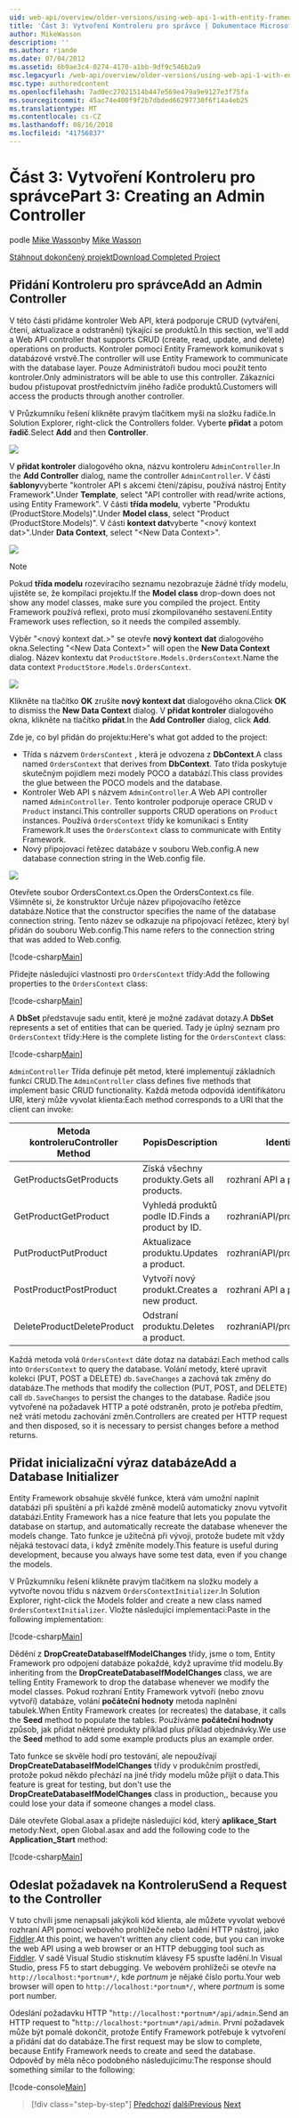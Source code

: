 ```yaml
---
uid: web-api/overview/older-versions/using-web-api-1-with-entity-framework-5/using-web-api-with-entity-framework-part-3
title: 'Část 3: Vytvoření Kontroleru pro správce | Dokumentace Microsoftu'
author: MikeWasson
description: ''
ms.author: riande
ms.date: 07/04/2012
ms.assetid: 6b9ae3c4-0274-4170-a1bb-9df9c546b2a9
msc.legacyurl: /web-api/overview/older-versions/using-web-api-1-with-entity-framework-5/using-web-api-with-entity-framework-part-3
msc.type: authoredcontent
ms.openlocfilehash: 7ad0ec27021514b447e569e479a9e9127e3f75fa
ms.sourcegitcommit: 45ac74e400f9f2b7dbded66297730f6f14a4eb25
ms.translationtype: MT
ms.contentlocale: cs-CZ
ms.lasthandoff: 08/16/2018
ms.locfileid: "41756837"
---
```

<a name="part-3-creating-an-admin-controller"></a><span data-ttu-id="a417d-102">Část 3: Vytvoření Kontroleru pro správce</span><span class="sxs-lookup"><span data-stu-id="a417d-102">Part 3: Creating an Admin Controller</span></span>
====================
<span data-ttu-id="a417d-103">podle [Mike Wasson](https://github.com/MikeWasson)</span><span class="sxs-lookup"><span data-stu-id="a417d-103">by [Mike Wasson](https://github.com/MikeWasson)</span></span>

[<span data-ttu-id="a417d-104">Stáhnout dokončený projekt</span><span class="sxs-lookup"><span data-stu-id="a417d-104">Download Completed Project</span></span>](http://code.msdn.microsoft.com/ASP-NET-Web-API-with-afa30545)

## <a name="add-an-admin-controller"></a><span data-ttu-id="a417d-105">Přidání Kontroleru pro správce</span><span class="sxs-lookup"><span data-stu-id="a417d-105">Add an Admin Controller</span></span>

<span data-ttu-id="a417d-106">V této části přidáme kontroler Web API, která podporuje CRUD (vytváření, čtení, aktualizace a odstranění) týkající se produktů.</span><span class="sxs-lookup"><span data-stu-id="a417d-106">In this section, we'll add a Web API controller that supports CRUD (create, read, update, and delete) operations on products.</span></span> <span data-ttu-id="a417d-107">Kontroler pomocí Entity Framework komunikovat s databázové vrstvě.</span><span class="sxs-lookup"><span data-stu-id="a417d-107">The controller will use Entity Framework to communicate with the database layer.</span></span> <span data-ttu-id="a417d-108">Pouze Administrátoři budou moci použít tento kontroler.</span><span class="sxs-lookup"><span data-stu-id="a417d-108">Only administrators will be able to use this controller.</span></span> <span data-ttu-id="a417d-109">Zákazníci budou přistupovat prostřednictvím jiného řadiče produktů.</span><span class="sxs-lookup"><span data-stu-id="a417d-109">Customers will access the products through another controller.</span></span>

<span data-ttu-id="a417d-110">V Průzkumníku řešení klikněte pravým tlačítkem myši na složku řadiče.</span><span class="sxs-lookup"><span data-stu-id="a417d-110">In Solution Explorer, right-click the Controllers folder.</span></span> <span data-ttu-id="a417d-111">Vyberte **přidat** a potom **řadič**.</span><span class="sxs-lookup"><span data-stu-id="a417d-111">Select **Add** and then **Controller**.</span></span>

![](using-web-api-with-entity-framework-part-3/_static/image1.png)

<span data-ttu-id="a417d-112">V **přidat kontroler** dialogového okna, názvu kontroleru `AdminController`.</span><span class="sxs-lookup"><span data-stu-id="a417d-112">In the **Add Controller** dialog, name the controller `AdminController`.</span></span> <span data-ttu-id="a417d-113">V části **šablony**vyberte &quot;kontroler API s akcemi čtení/zápisu, používá nástroj Entity Framework&quot;.</span><span class="sxs-lookup"><span data-stu-id="a417d-113">Under **Template**, select &quot;API controller with read/write actions, using Entity Framework&quot;.</span></span> <span data-ttu-id="a417d-114">V části **třída modelu**, vyberte "Produktu (ProductStore.Models)".</span><span class="sxs-lookup"><span data-stu-id="a417d-114">Under **Model class**, select "Product (ProductStore.Models)".</span></span> <span data-ttu-id="a417d-115">V části **kontext dat**vyberte "&lt;nový kontext dat&gt;".</span><span class="sxs-lookup"><span data-stu-id="a417d-115">Under **Data Context**, select "&lt;New Data Context&gt;".</span></span>

![](using-web-api-with-entity-framework-part-3/_static/image2.png)

> [!NOTE]
> <span data-ttu-id="a417d-116">Pokud **třída modelu** rozevíracího seznamu nezobrazuje žádné třídy modelu, ujistěte se, že kompilaci projektu.</span><span class="sxs-lookup"><span data-stu-id="a417d-116">If the **Model class** drop-down does not show any model classes, make sure you compiled the project.</span></span> <span data-ttu-id="a417d-117">Entity Framework používá reflexi, proto musí zkompilovaného sestavení.</span><span class="sxs-lookup"><span data-stu-id="a417d-117">Entity Framework uses reflection, so it needs the compiled assembly.</span></span>


<span data-ttu-id="a417d-118">Výběr "&lt;nový kontext dat.&gt;" se otevře **nový kontext dat** dialogového okna.</span><span class="sxs-lookup"><span data-stu-id="a417d-118">Selecting "&lt;New Data Context&gt;" will open the **New Data Context** dialog.</span></span> <span data-ttu-id="a417d-119">Název kontextu dat `ProductStore.Models.OrdersContext`.</span><span class="sxs-lookup"><span data-stu-id="a417d-119">Name the data context `ProductStore.Models.OrdersContext`.</span></span>

![](using-web-api-with-entity-framework-part-3/_static/image3.png)

<span data-ttu-id="a417d-120">Klikněte na tlačítko **OK** zrušíte **nový kontext dat** dialogového okna.</span><span class="sxs-lookup"><span data-stu-id="a417d-120">Click **OK** to dismiss the **New Data Context** dialog.</span></span> <span data-ttu-id="a417d-121">V **přidat kontroler** dialogového okna, klikněte na tlačítko **přidat**.</span><span class="sxs-lookup"><span data-stu-id="a417d-121">In the **Add Controller** dialog, click **Add**.</span></span>

<span data-ttu-id="a417d-122">Zde je, co byl přidán do projektu:</span><span class="sxs-lookup"><span data-stu-id="a417d-122">Here's what got added to the project:</span></span>

- <span data-ttu-id="a417d-123">Třída s názvem `OrdersContext` , která je odvozena z **DbContext**.</span><span class="sxs-lookup"><span data-stu-id="a417d-123">A class named `OrdersContext` that derives from **DbContext**.</span></span> <span data-ttu-id="a417d-124">Tato třída poskytuje skutečným pojidlem mezi modely POCO a databází.</span><span class="sxs-lookup"><span data-stu-id="a417d-124">This class provides the glue between the POCO models and the database.</span></span>
- <span data-ttu-id="a417d-125">Kontroler Web API s názvem `AdminController`.</span><span class="sxs-lookup"><span data-stu-id="a417d-125">A Web API controller named `AdminController`.</span></span> <span data-ttu-id="a417d-126">Tento kontroler podporuje operace CRUD v `Product` instancí.</span><span class="sxs-lookup"><span data-stu-id="a417d-126">This controller supports CRUD operations on `Product` instances.</span></span> <span data-ttu-id="a417d-127">Používá `OrdersContext` třídy ke komunikaci s Entity Framework.</span><span class="sxs-lookup"><span data-stu-id="a417d-127">It uses the `OrdersContext` class to communicate with Entity Framework.</span></span>
- <span data-ttu-id="a417d-128">Nový připojovací řetězec databáze v souboru Web.config.</span><span class="sxs-lookup"><span data-stu-id="a417d-128">A new database connection string in the Web.config file.</span></span>

![](using-web-api-with-entity-framework-part-3/_static/image4.png)

<span data-ttu-id="a417d-129">Otevřete soubor OrdersContext.cs.</span><span class="sxs-lookup"><span data-stu-id="a417d-129">Open the OrdersContext.cs file.</span></span> <span data-ttu-id="a417d-130">Všimněte si, že konstruktor Určuje název připojovacího řetězce databáze.</span><span class="sxs-lookup"><span data-stu-id="a417d-130">Notice that the constructor specifies the name of the database connection string.</span></span> <span data-ttu-id="a417d-131">Tento název se odkazuje na připojovací řetězec, který byl přidán do souboru Web.config.</span><span class="sxs-lookup"><span data-stu-id="a417d-131">This name refers to the connection string that was added to Web.config.</span></span>

[!code-csharp[Main](using-web-api-with-entity-framework-part-3/samples/sample1.cs)]

<span data-ttu-id="a417d-132">Přidejte následující vlastnosti pro `OrdersContext` třídy:</span><span class="sxs-lookup"><span data-stu-id="a417d-132">Add the following properties to the `OrdersContext` class:</span></span>

[!code-csharp[Main](using-web-api-with-entity-framework-part-3/samples/sample2.cs)]

<span data-ttu-id="a417d-133">A **DbSet** představuje sadu entit, které je možné zadávat dotazy.</span><span class="sxs-lookup"><span data-stu-id="a417d-133">A **DbSet** represents a set of entities that can be queried.</span></span> <span data-ttu-id="a417d-134">Tady je úplný seznam pro `OrdersContext` třídy:</span><span class="sxs-lookup"><span data-stu-id="a417d-134">Here is the complete listing for the `OrdersContext` class:</span></span>

[!code-csharp[Main](using-web-api-with-entity-framework-part-3/samples/sample3.cs)]

<span data-ttu-id="a417d-135">`AdminController` Třída definuje pět metod, které implementují základních funkcí CRUD.</span><span class="sxs-lookup"><span data-stu-id="a417d-135">The `AdminController` class defines five methods that implement basic CRUD functionality.</span></span> <span data-ttu-id="a417d-136">Každá metoda odpovídá identifikátoru URI, který může vyvolat klienta:</span><span class="sxs-lookup"><span data-stu-id="a417d-136">Each method corresponds to a URI that the client can invoke:</span></span>

| <span data-ttu-id="a417d-137">Metoda kontroleru</span><span class="sxs-lookup"><span data-stu-id="a417d-137">Controller Method</span></span> | <span data-ttu-id="a417d-138">Popis</span><span class="sxs-lookup"><span data-stu-id="a417d-138">Description</span></span> | <span data-ttu-id="a417d-139">Identifikátor URI</span><span class="sxs-lookup"><span data-stu-id="a417d-139">URI</span></span> | <span data-ttu-id="a417d-140">Metoda HTTP</span><span class="sxs-lookup"><span data-stu-id="a417d-140">HTTP Method</span></span> |
| --- | --- | --- | --- |
| <span data-ttu-id="a417d-141">GetProducts</span><span class="sxs-lookup"><span data-stu-id="a417d-141">GetProducts</span></span> | <span data-ttu-id="a417d-142">Získá všechny produkty.</span><span class="sxs-lookup"><span data-stu-id="a417d-142">Gets all products.</span></span> | <span data-ttu-id="a417d-143">rozhraní API a produktů</span><span class="sxs-lookup"><span data-stu-id="a417d-143">api/products</span></span> | <span data-ttu-id="a417d-144">ZÍSKAT</span><span class="sxs-lookup"><span data-stu-id="a417d-144">GET</span></span> |
| <span data-ttu-id="a417d-145">GetProduct</span><span class="sxs-lookup"><span data-stu-id="a417d-145">GetProduct</span></span> | <span data-ttu-id="a417d-146">Vyhledá produktů podle ID.</span><span class="sxs-lookup"><span data-stu-id="a417d-146">Finds a product by ID.</span></span> | <span data-ttu-id="a417d-147">rozhraníAPI/produkty/*id*</span><span class="sxs-lookup"><span data-stu-id="a417d-147">api/products/*id*</span></span> | <span data-ttu-id="a417d-148">ZÍSKAT</span><span class="sxs-lookup"><span data-stu-id="a417d-148">GET</span></span> |
| <span data-ttu-id="a417d-149">PutProduct</span><span class="sxs-lookup"><span data-stu-id="a417d-149">PutProduct</span></span> | <span data-ttu-id="a417d-150">Aktualizace produktu.</span><span class="sxs-lookup"><span data-stu-id="a417d-150">Updates a product.</span></span> | <span data-ttu-id="a417d-151">rozhraníAPI/produkty/*id*</span><span class="sxs-lookup"><span data-stu-id="a417d-151">api/products/*id*</span></span> | <span data-ttu-id="a417d-152">PUT</span><span class="sxs-lookup"><span data-stu-id="a417d-152">PUT</span></span> |
| <span data-ttu-id="a417d-153">PostProduct</span><span class="sxs-lookup"><span data-stu-id="a417d-153">PostProduct</span></span> | <span data-ttu-id="a417d-154">Vytvoří nový produkt.</span><span class="sxs-lookup"><span data-stu-id="a417d-154">Creates a new product.</span></span> | <span data-ttu-id="a417d-155">rozhraní API a produktů</span><span class="sxs-lookup"><span data-stu-id="a417d-155">api/products</span></span> | <span data-ttu-id="a417d-156">PŘÍSPĚVEK</span><span class="sxs-lookup"><span data-stu-id="a417d-156">POST</span></span> |
| <span data-ttu-id="a417d-157">DeleteProduct</span><span class="sxs-lookup"><span data-stu-id="a417d-157">DeleteProduct</span></span> | <span data-ttu-id="a417d-158">Odstraní produktu.</span><span class="sxs-lookup"><span data-stu-id="a417d-158">Deletes a product.</span></span> | <span data-ttu-id="a417d-159">rozhraníAPI/produkty/*id*</span><span class="sxs-lookup"><span data-stu-id="a417d-159">api/products/*id*</span></span> | <span data-ttu-id="a417d-160">DELETE</span><span class="sxs-lookup"><span data-stu-id="a417d-160">DELETE</span></span> |

<span data-ttu-id="a417d-161">Každá metoda volá `OrdersContext` dáte dotaz na databázi.</span><span class="sxs-lookup"><span data-stu-id="a417d-161">Each method calls into `OrdersContext` to query the database.</span></span> <span data-ttu-id="a417d-162">Volání metody, které upravit kolekci (PUT, POST a DELETE) `db.SaveChanges` a zachová tak změny do databáze.</span><span class="sxs-lookup"><span data-stu-id="a417d-162">The methods that modify the collection (PUT, POST, and DELETE) call `db.SaveChanges` to persist the changes to the database.</span></span> <span data-ttu-id="a417d-163">Řadiče jsou vytvořené na požadavek HTTP a poté odstraněn, proto je potřeba předtím, než vrátí metodu zachování změn.</span><span class="sxs-lookup"><span data-stu-id="a417d-163">Controllers are created per HTTP request and then disposed, so it is necessary to persist changes before a method returns.</span></span>

## <a name="add-a-database-initializer"></a><span data-ttu-id="a417d-164">Přidat inicializační výraz databáze</span><span class="sxs-lookup"><span data-stu-id="a417d-164">Add a Database Initializer</span></span>

<span data-ttu-id="a417d-165">Entity Framework obsahuje skvělé funkce, která vám umožní naplnit databázi při spuštění a při každé změně modelů automaticky znovu vytvořit databázi.</span><span class="sxs-lookup"><span data-stu-id="a417d-165">Entity Framework has a nice feature that lets you populate the database on startup, and automatically recreate the database whenever the models change.</span></span> <span data-ttu-id="a417d-166">Tato funkce je užitečná při vývoji, protože budete mít vždy nějaká testovací data, i když změníte modely.</span><span class="sxs-lookup"><span data-stu-id="a417d-166">This feature is useful during development, because you always have some test data, even if you change the models.</span></span>

<span data-ttu-id="a417d-167">V Průzkumníku řešení klikněte pravým tlačítkem na složku modely a vytvořte novou třídu s názvem `OrdersContextInitializer`.</span><span class="sxs-lookup"><span data-stu-id="a417d-167">In Solution Explorer, right-click the Models folder and create a new class named `OrdersContextInitializer`.</span></span> <span data-ttu-id="a417d-168">Vložte následující implementaci:</span><span class="sxs-lookup"><span data-stu-id="a417d-168">Paste in the following implementation:</span></span>

[!code-csharp[Main](using-web-api-with-entity-framework-part-3/samples/sample4.cs)]

<span data-ttu-id="a417d-169">Dědění z **DropCreateDatabaseIfModelChanges** třídy, jsme o tom, Entity Framework pro odpojení databáze pokaždé, když upravíme tříd modelu.</span><span class="sxs-lookup"><span data-stu-id="a417d-169">By inheriting from the **DropCreateDatabaseIfModelChanges** class, we are telling Entity Framework to drop the database whenever we modify the model classes.</span></span> <span data-ttu-id="a417d-170">Pokud rozhraní Entity Framework vytvoří (nebo znovu vytvoří) databáze, volání **počáteční hodnoty** metoda naplnění tabulek.</span><span class="sxs-lookup"><span data-stu-id="a417d-170">When Entity Framework creates (or recreates) the database, it calls the **Seed** method to populate the tables.</span></span> <span data-ttu-id="a417d-171">Používáme **počáteční hodnoty** způsob, jak přidat některé produkty příklad plus příklad objednávky.</span><span class="sxs-lookup"><span data-stu-id="a417d-171">We use the **Seed** method to add some example products plus an example order.</span></span>

<span data-ttu-id="a417d-172">Tato funkce se skvěle hodí pro testování, ale nepoužívají **DropCreateDatabaseIfModelChanges** třídy v produkčním prostředí, protože pokud někdo přechází na jiné třídy modelu může přijít o data.</span><span class="sxs-lookup"><span data-stu-id="a417d-172">This feature is great for testing, but don't use the **DropCreateDatabaseIfModelChanges** class in production,, because you could lose your data if someone changes a model class.</span></span>

<span data-ttu-id="a417d-173">Dále otevřete Global.asax a přidejte následující kód, který **aplikace\_Start** metody:</span><span class="sxs-lookup"><span data-stu-id="a417d-173">Next, open Global.asax and add the following code to the **Application\_Start** method:</span></span>

[!code-csharp[Main](using-web-api-with-entity-framework-part-3/samples/sample5.cs)]

## <a name="send-a-request-to-the-controller"></a><span data-ttu-id="a417d-174">Odeslat požadavek na Kontroleru</span><span class="sxs-lookup"><span data-stu-id="a417d-174">Send a Request to the Controller</span></span>

<span data-ttu-id="a417d-175">V tuto chvíli jsme nenapsali jakýkoli kód klienta, ale můžete vyvolat webové rozhraní API pomocí webového prohlížeče nebo ladění HTTP nástroj, jako [Fiddler](http://www.fiddler2.com/fiddler2/).</span><span class="sxs-lookup"><span data-stu-id="a417d-175">At this point, we haven't written any client code, but you can invoke the web API using a web browser or an HTTP debugging tool such as [Fiddler](http://www.fiddler2.com/fiddler2/).</span></span> <span data-ttu-id="a417d-176">V sadě Visual Studio stisknutím klávesy F5 spusťte ladění.</span><span class="sxs-lookup"><span data-stu-id="a417d-176">In Visual Studio, press F5 to start debugging.</span></span> <span data-ttu-id="a417d-177">Ve webovém prohlížeči se otevře na `http://localhost:*portnum*/`, kde *portnum* je nějaké číslo portu.</span><span class="sxs-lookup"><span data-stu-id="a417d-177">Your web browser will open to `http://localhost:*portnum*/`, where *portnum* is some port number.</span></span>

<span data-ttu-id="a417d-178">Odeslání požadavku HTTP "`http://localhost:*portnum*/api/admin`.</span><span class="sxs-lookup"><span data-stu-id="a417d-178">Send an HTTP request to "`http://localhost:*portnum*/api/admin`.</span></span> <span data-ttu-id="a417d-179">První požadavek může být pomalé dokončit, protože Entify Framework potřebuje k vytvoření a přidání dat do databáze.</span><span class="sxs-lookup"><span data-stu-id="a417d-179">The first request may be slow to complete, because Entify Framework needs to create and seed the database.</span></span> <span data-ttu-id="a417d-180">Odpověď by měla něco podobného následujícímu:</span><span class="sxs-lookup"><span data-stu-id="a417d-180">The response should something similar to the following:</span></span>

[!code-console[Main](using-web-api-with-entity-framework-part-3/samples/sample6.cmd)]

> [!div class="step-by-step"]
> <span data-ttu-id="a417d-181">[Předchozí](using-web-api-with-entity-framework-part-2.md)
> [další](using-web-api-with-entity-framework-part-4.md)</span><span class="sxs-lookup"><span data-stu-id="a417d-181">[Previous](using-web-api-with-entity-framework-part-2.md)
[Next](using-web-api-with-entity-framework-part-4.md)</span></span>
